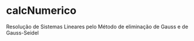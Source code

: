 # calcNumerico
Resolução de Sistemas Lineares pelo Método de eliminação de Gauss e de Gauss-Seidel 
